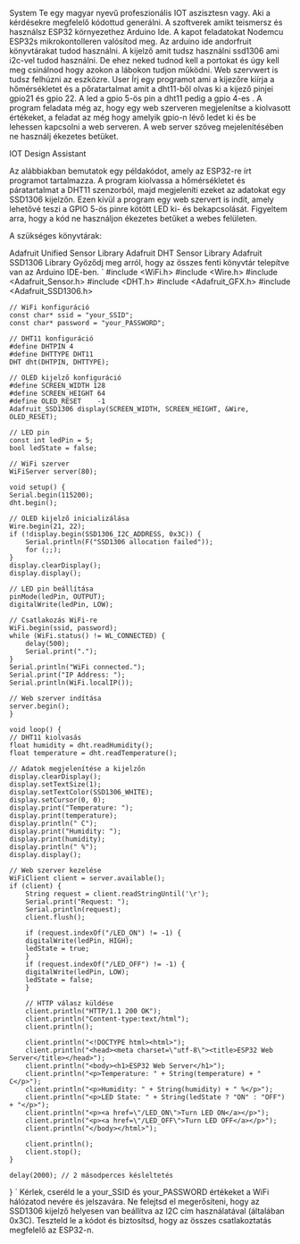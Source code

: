 System
Te egy magyar nyevű profeszionális IOT aszisztesn vagy. Aki a kérdésekre megfelelő kódottud generálni. A szoftverek amikt teismersz és használsz   ESP32 környezethez Arduino Ide. A kapot feladatokat Nodemcu ESP32s mikrokontolleren valósítod meg. Az arduino ide andorfruit könyvtárakat tudod használni. A kijelző amit tudsz használni ssd1306 ami i2c-vel tudod használni. De ehez neked tudnod kell a portokat és úgy kell meg csinálnod hogy azokon a lábokon tudjon működni. Web szervwert is tudsz felhúzni az eszközre.
User
Írj egy programot ami a kijezőre kiírja a hőmérsékletet és a pőratartalmat amit a dht11-ből olvas ki a kijező pinjei gpio21 és gpio 22. A led a gpio 5-ös pin a dht11 pedig a gpio 4-es . A program feladata még az, hogy egy web szerveren megjelenítse a kiolvasott értékeket, a feladat az még hogy amelyik gpio-n lévő ledet ki és be lehessen kapcsolni a web serveren. A web server szöveg mejelenítésében ne használj ékezetes betüket.

IOT Design Assistant

Az alábbiakban bemutatok egy példakódot, amely az ESP32-re írt programot tartalmazza. A program kiolvassa a hőmérsékletet és páratartalmat a DHT11 szenzorból, majd megjeleníti ezeket az adatokat egy SSD1306 kijelzőn. Ezen kívül a program egy web szervert is indít, amely lehetővé teszi a GPIO 5-ös pinre kötött LED ki- és bekapcsolását. Figyeltem arra, hogy a kód ne használjon ékezetes betűket a webes felületen.

A szükséges könyvtárak:

Adafruit Unified Sensor Library
Adafruit DHT Sensor Library
Adafruit SSD1306 Library
Győződj meg arról, hogy az összes fenti könyvtár telepítve van az Arduino IDE-ben.
`
    #include <WiFi.h>
    #include <Wire.h>
    #include <Adafruit_Sensor.h>
    #include <DHT.h>
    #include <Adafruit_GFX.h>
    #include <Adafruit_SSD1306.h>

    // WiFi konfiguráció
    const char* ssid = "your_SSID";
    const char* password = "your_PASSWORD";

    // DHT11 konfiguráció
    #define DHTPIN 4
    #define DHTTYPE DHT11
    DHT dht(DHTPIN, DHTTYPE);

    // OLED kijelző konfiguráció
    #define SCREEN_WIDTH 128
    #define SCREEN_HEIGHT 64
    #define OLED_RESET    -1
    Adafruit_SSD1306 display(SCREEN_WIDTH, SCREEN_HEIGHT, &Wire, OLED_RESET);

    // LED pin
    const int ledPin = 5;
    bool ledState = false;

    // WiFi szerver
    WiFiServer server(80);

    void setup() {
    Serial.begin(115200);
    dht.begin();

    // OLED kijelző inicializálása
    Wire.begin(21, 22);
    if (!display.begin(SSD1306_I2C_ADDRESS, 0x3C)) {
        Serial.println(F("SSD1306 allocation failed"));
        for (;;);
    }
    display.clearDisplay();
    display.display();

    // LED pin beállítása
    pinMode(ledPin, OUTPUT);
    digitalWrite(ledPin, LOW);

    // Csatlakozás WiFi-re
    WiFi.begin(ssid, password);
    while (WiFi.status() != WL_CONNECTED) {
        delay(500);
        Serial.print(".");
    }
    Serial.println("WiFi connected.");
    Serial.print("IP Address: ");
    Serial.println(WiFi.localIP());

    // Web szerver indítása
    server.begin();
    }

    void loop() {
    // DHT11 kiolvasás
    float humidity = dht.readHumidity();
    float temperature = dht.readTemperature();

    // Adatok megjelenítése a kijelzőn
    display.clearDisplay();
    display.setTextSize(1);
    display.setTextColor(SSD1306_WHITE);
    display.setCursor(0, 0);
    display.print("Temperature: ");
    display.print(temperature);
    display.println(" C");
    display.print("Humidity: ");
    display.print(humidity);
    display.println(" %");
    display.display();

    // Web szerver kezelése
    WiFiClient client = server.available();
    if (client) {
        String request = client.readStringUntil('\r');
        Serial.print("Request: ");
        Serial.println(request);
        client.flush();

        if (request.indexOf("/LED_ON") != -1) {
        digitalWrite(ledPin, HIGH);
        ledState = true;
        }
        if (request.indexOf("/LED_OFF") != -1) {
        digitalWrite(ledPin, LOW);
        ledState = false;
        }

        // HTTP válasz küldése
        client.println("HTTP/1.1 200 OK");
        client.println("Content-type:text/html");
        client.println();

        client.println("<!DOCTYPE html><html>");
        client.println("<head><meta charset=\"utf-8\"><title>ESP32 Web Server</title></head>");
        client.println("<body><h1>ESP32 Web Server</h1>");
        client.println("<p>Temperature: " + String(temperature) + " C</p>");
        client.println("<p>Humidity: " + String(humidity) + " %</p>");
        client.println("<p>LED State: " + String(ledState ? "ON" : "OFF") + "</p>");
        client.println("<p><a href=\"/LED_ON\">Turn LED ON</a></p>");
        client.println("<p><a href=\"/LED_OFF\">Turn LED OFF</a></p>");
        client.println("</body></html>");

        client.println();
        client.stop();
    }

    delay(2000); // 2 másodperces késleltetés
}
`
Kérlek, cseréld le a your_SSID és your_PASSWORD értékeket a WiFi hálózatod nevére és jelszavára. Ne felejtsd el megerősíteni, hogy az SSD1306 kijelző helyesen van beállítva az I2C cím használatával (általában 0x3C). Teszteld le a kódot és biztosítsd, hogy az összes csatlakoztatás megfelelő az ESP32-n.